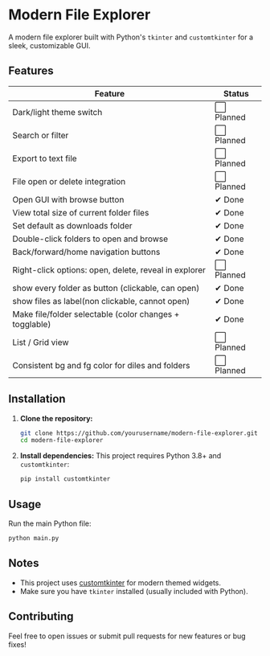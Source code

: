 # Modern File Explorer

A modern file explorer built with Python's `tkinter` and `customtkinter` for a sleek, customizable GUI.

## Features

| Feature                                                 | Status     |
| ------------------------------------------------------- | ---------- |
| Dark/light theme switch                                 | ⬜ Planned |
| Search or filter                                        | ⬜ Planned |
| Export to text file                                     | ⬜ Planned |
| File open or delete integration                         | ⬜ Planned |
| Open GUI with browse button                             | ✔ Done     |
| View total size of current folder files                 | ✔ Done     |
| Set default as downloads folder                         | ✔ Done     |
| Double-click folders to open and browse                 | ✔ Done     |
| Back/forward/home navigation buttons                    | ✔ Done     |
| Right-click options: open, delete, reveal in explorer   | ⬜ Planned |
| show every folder as button (clickable, can open)       | ✔ Done     |
| show files as label(non clickable, cannot open)         | ✔ Done     |
| Make file/folder selectable (color changes + togglable) | ✔ Done     |
| List / Grid view                                        | ⬜ Planned |
| Consistent bg and fg color for diles and folders        | ⬜ Planned |

## Installation

1. **Clone the repository:**

   ```sh
   git clone https://github.com/yourusername/modern-file-explorer.git
   cd modern-file-explorer
   ```

2. **Install dependencies:**
   This project requires Python 3.8+ and `customtkinter`:
   ```sh
   pip install customtkinter
   ```

## Usage

Run the main Python file:

```sh
python main.py
```

## Notes

- This project uses [customtkinter](https://github.com/TomSchimansky/CustomTkinter) for modern themed widgets.
- Make sure you have `tkinter` installed (usually included with Python).

## Contributing

Feel free to open issues or submit pull requests for new features or bug fixes!
